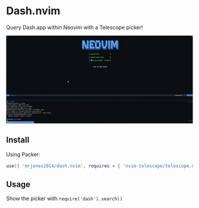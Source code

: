 # Dash.nvim

Query Dash.app within Neovim with a Telescope picker!

![demo](./images/demo.gif)

## Install

Using Packer:

```lua
use({ 'mrjones2014/dash.nvim', requires = { 'nvim-telescope/telescope.nvim', 'nvim-lua/plenary.nvim' }, rocks = { 'xml2lua' } })
```

## Usage

Show the picker with `require('dash').search()`
